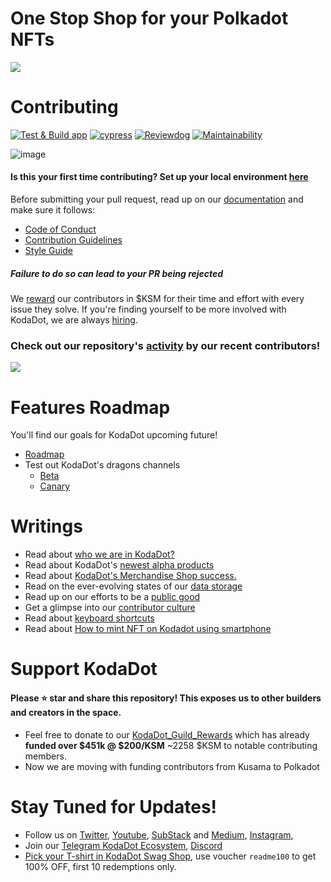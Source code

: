 # One Stop Shop for your Polkadot NFTs

![](https://github.com/kodadot/kodadot-presskit/blob/main/v3/KODA_v3.png?raw=true)

# Contributing

[![Test & Build app](https://github.com/kodadot/nft-gallery/actions/workflows/build.yml/badge.svg)](https://github.com/kodadot/nft-gallery/actions/workflows/build.yml) [![cypress](https://github.com/kodadot/nft-gallery/actions/workflows/e2e.yml/badge.svg)](https://github.com/kodadot/nft-gallery/actions/workflows/e2e.yml) [![Reviewdog](https://github.com/kodadot/nft-gallery/actions/workflows/reviewdog.yml/badge.svg)](https://github.com/kodadot/nft-gallery/actions/workflows/reviewdog.yml) [![Maintainability](https://api.codeclimate.com/v1/badges/7d14fab327c632d5f0ce/maintainability)](https://codeclimate.com/github/kodadot/nft-gallery/maintainability)

![image](https://user-images.githubusercontent.com/5887929/217076362-464e1293-8a2d-43ee-829f-fba17408e4c3.png)

#### Is this your first time contributing? Set up your local environment [here](./content/blog/first-time.md)

Before submitting your pull request, read up on our [documentation](https://developers.kodadot.xyz) and make sure it follows:

- [Code of Conduct](CODE_OF_CONDUCT.md)
- [Contribution Guidelines](CONTRIBUTING.md)
- [Style Guide](STYLE_GUIDE.md)

##### **Failure to do so can lead to your PR being rejected**

We [reward](REWARDS.md) our contributors in $KSM for their time and effort with every issue they solve. If you're finding yourself to be more involved with KodaDot, we are always [hiring](HIRING.md).

### **Check out our repository's [activity](ACTIVITY.md) by our recent contributors!**

<img src="https://contrib.rocks/image?repo=kodadot/nft-gallery" />

# Features Roadmap

You'll find our goals for KodaDot upcoming future!

- [Roadmap](https://hello.kodadot.xyz/ecosystem/roadmap-and-upcoming-features)
- Test out KodaDot's dragons channels
  - [Beta](https://beta.kodadot.xyz/)
  - [Canary](https://canary.kodadot.xyz/)

# Writings

- Read about [who we are in KodaDot?](https://hello.kodadot.xyz/about-us/who-are-we)
- Read about KodaDot's [newest alpha products](https://hello.kodadot.xyz/about-us/alpha-products)
- Read about [KodaDot's Merchandise Shop success.](https://hello.kodadot.xyz/fandom-toolbox/audience-growth/merchandise-shop)
- Read on the ever-evolving states of our [data storage](https://medium.com/kodadot/on-the-past-present-and-future-of-data-storage-at-kodadot-7634a0c32530)
- Read up on our efforts to be a [public good](https://medium.com/kodadot/on-sustaining-open-source-as-a-public-good-a3e8c36e67d6)
- Get a glimpse into our [contributor culture](https://medium.com/kodadot/contributor-culture-at-kodadot-665243d3d6a6)
- Read about [keyboard shortcuts](https://medium.com/@ashutoshrishi844101/quick-guide-for-using-keyboard-shortcuts-on-kodadot-83b427d60145)
-  Read about [How to mint NFT on Kodadot using smartphone](https://youtu.be/PJad2prlaPY?si=_RjtwoYW3-k6SuRx)
# Support KodaDot

#### Please ⭐️ **star** and **share** this repository! This exposes us to other builders and creators in the space.

- Feel free to donate to our [KodaDot_Guild_Rewards](https://beta.kodadot.xyz/dot/transfer?target=14SprTXXg5Bdgj8qV6ds57mevDwAib4SKLg6R8Lc6TzeDcLa&usdamount=1000&donation=true) which has already **funded over $451k @ $200/KSM** ~2258 $KSM to notable contributing members.
- Now we are moving with funding contributors from Kusama to Polkadot

# Stay Tuned for Updates!

- Follow us on [Twitter](https://twitter.com/KodaDot), [Youtube](https://www.youtube.com/channel/UCEULduld5NrqOL49k1KVjoA), [SubStack](https://kodadot.substack.com/) and [Medium](https://blog.kodadot.xyz), [Instagram](https://instagram.com/kodadot.xyz),
- Join our [Telegram KodaDot Ecosystem](https://t.me/kodadot_eco), [Discord](https://discord.gg/u6ymnbz4PR)
- [Pick your T-shirt in KodaDot Swag Shop](https://shop.kodadot.xyz), use voucher `readme100` to get 100% OFF, first 10 redemptions only.

